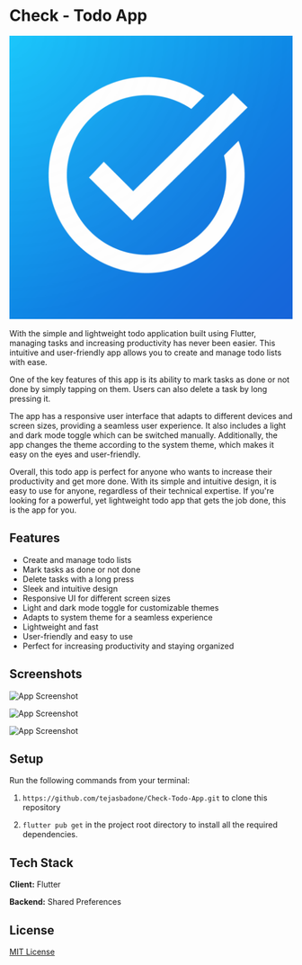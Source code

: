 
# Check - Todo App

![Logo](https://github.com/tejasbadone/Check-Todo-App/blob/main/assets/app_icon.png?raw=true)

With the simple and lightweight todo application built using Flutter, managing tasks and increasing productivity has never been easier. This intuitive and user-friendly app allows you to create and manage todo lists with ease.

One of the key features of this app is its ability to mark tasks as done or not done by simply tapping on them. Users can also delete a task by long pressing it.

The app has a responsive user interface that adapts to different devices and screen sizes, providing a seamless user experience. It also includes a light and dark mode toggle which can be switched manually. Additionally, the app changes the theme according to the system theme, which makes it easy on the eyes and user-friendly.

Overall, this todo app is perfect for anyone who wants to increase their productivity and get more done. With its simple and intuitive design, it is easy to use for anyone, regardless of their technical expertise. If you're looking for a powerful, yet lightweight todo app that gets the job done, this is the app for you.


## Features

- Create and manage todo lists
- Mark tasks as done or not done
- Delete tasks with a long press
- Sleek and intuitive design
- Responsive UI for different screen sizes
- Light and dark mode toggle for customizable themes
- Adapts to system theme for a seamless experience
- Lightweight and fast
- User-friendly and easy to use
- Perfect for increasing productivity and staying organized
 

## Screenshots

![App Screenshot](https://tejasbadone.web.app/assets/img/portfolio/apps/check/check%20(1).png)

![App Screenshot](https://tejasbadone.web.app/assets/img/portfolio/apps/check/check%20(2).png)

![App Screenshot](https://tejasbadone.web.app/assets/img/portfolio/apps/check/check%20(3).png)



## Setup

Run the following commands from your terminal:

1) `https://github.com/tejasbadone/Check-Todo-App.git` to clone this repository 

2) `flutter pub get` in the project root directory to install all the required dependencies.
    
    

## Tech Stack

**Client:** Flutter

**Backend:** Shared Preferences 


## License

[MIT License](https://github.com/tejasbadone/Check-Todo-App/blob/main/LICENSE)






